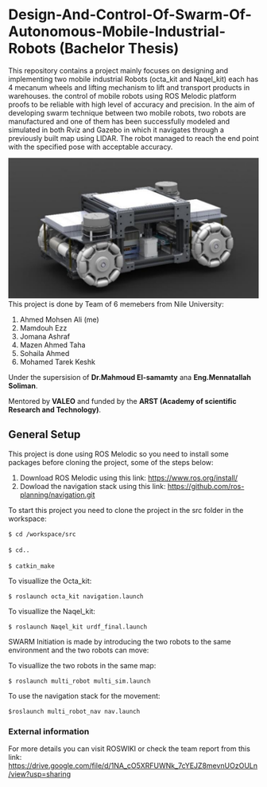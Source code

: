 # Design-And-Control-Of-Swarm-Of-Autonomous-Mobile-Industrial-Robots (Bachelor Thesis)

This repository contains a project mainly focuses on designing and implementing two mobile industrial Robots (octa_kit and Naqel_kit) each has 4 mecanum wheels and lifting mechanism to lift and transport products in warehouses. the control of mobile robots using ROS Melodic platform proofs to be reliable with high level of accuracy and precision. In the aim of developing swarm technique between two mobile robots, two robots are manufactured and one of them has been successfully modeled and simulated in both Rviz and Gazebo in which it navigates through a previously built map using LIDAR. The robot managed to reach the end point with the specified pose with acceptable accuracy.

![octa kit](./data/robot_design.png) 
This project is done by Team of 6 memebers from Nile University:
1. Ahmed Mohsen Ali (me)
2. Mamdouh Ezz
3. Jomana Ashraf
4. Mazen Ahmed Taha
5. Sohaila Ahmed 
6. Mohamed Tarek Keshk

Under the supersision of **Dr.Mahmoud El-samamty** ana **Eng.Mennatallah Soliman**.

Mentored by **VALEO** and funded by the **ARST (Academy of scientific Research and Technology)**. 

## General Setup

This project is done using ROS Melodic so you need to install some packages before cloning the project, some of the steps below:

1. Download ROS Melodic using this link: https://www.ros.org/install/ 
2. Dowload the navigation stack using this link: https://github.com/ros-planning/navigation.git

To start this project you need to clone the project in the src folder in the workspace:

    $ cd /workspace/src

    $ cd..

    $ catkin_make

To visuallize the Octa_kit:

    $ roslaunch octa_kit navigation.launch

To visuallize the Naqel_kit:

    $ roslaunch Naqel_kit urdf_final.launch


SWARM Initiation is made by introducing the two robots to the same environment and the two robots can move:

To visuallize the two robots in the same map:
    
    $ roslaunch multi_robot multi_sim.launch
    

To use the navigation stack for the movement:

    $roslaunch multi_robot_nav nav.launch
    
 ### External information

For more details you can visit ROSWIKI or check the team report from this link: https://drive.google.com/file/d/1NA_cO5XRFUWNk_7cYEJZ8mevnUOzOULn/view?usp=sharing 


